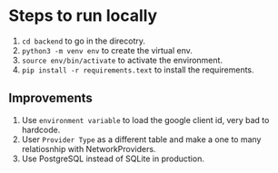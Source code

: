 # Steps to run locally
1. `cd backend` to go in the direcotry.
2. `python3 -m venv env` to create the virtual env.
3. `source env/bin/activate` to activate the environment.
4. `pip install -r requirements.text` to install the requirements.

## Improvements
1. Use `environment variable` to load the google client id, very bad to hardcode.
2. User `Provider Type` as a different table and make a one to many relatiosnhip with NetworkProviders.
3. Use PostgreSQL instead of SQLite in production.
